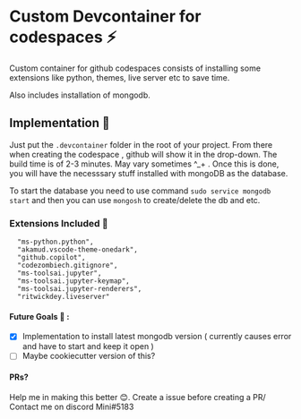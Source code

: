 # Custom Devcontainer for codespaces ⚡

Custom container for github codespaces consists of installing some extensions like python, themes, live server etc to save time. 

Also includes installation of mongodb.

## Implementation 📒
Just put the `.devcontainer` folder in the root of your project. From there when creating the codespace , github will show it in the drop-down.
The build time is of 2-3 minutes. May vary sometimes ^_+ . 
Once this is done, you will have the necesssary stuff installed with mongoDB as the database.

To start the database you need to use command `sudo service mongodb start` and then you can use `mongosh` to create/delete the db and etc.

### Extensions Included 🍪
  ```
    "ms-python.python",
    "akamud.vscode-theme-onedark",
    "github.copilot",
    "codezombiech.gitignore",
    "ms-toolsai.jupyter",
    "ms-toolsai.jupyter-keymap",
    "ms-toolsai.jupyter-renderers",
    "ritwickdey.liveserver"
  ```
  
#### Future Goals 🌟 : 
- [x] Implementation to install latest mongodb version ( currently causes error and have to start and keep it open )
- [ ] Maybe cookiecutter version of this?

#### PRs?
Help me in making this better 😊. Create a issue before creating a PR/ Contact me on discord Mini#5183
